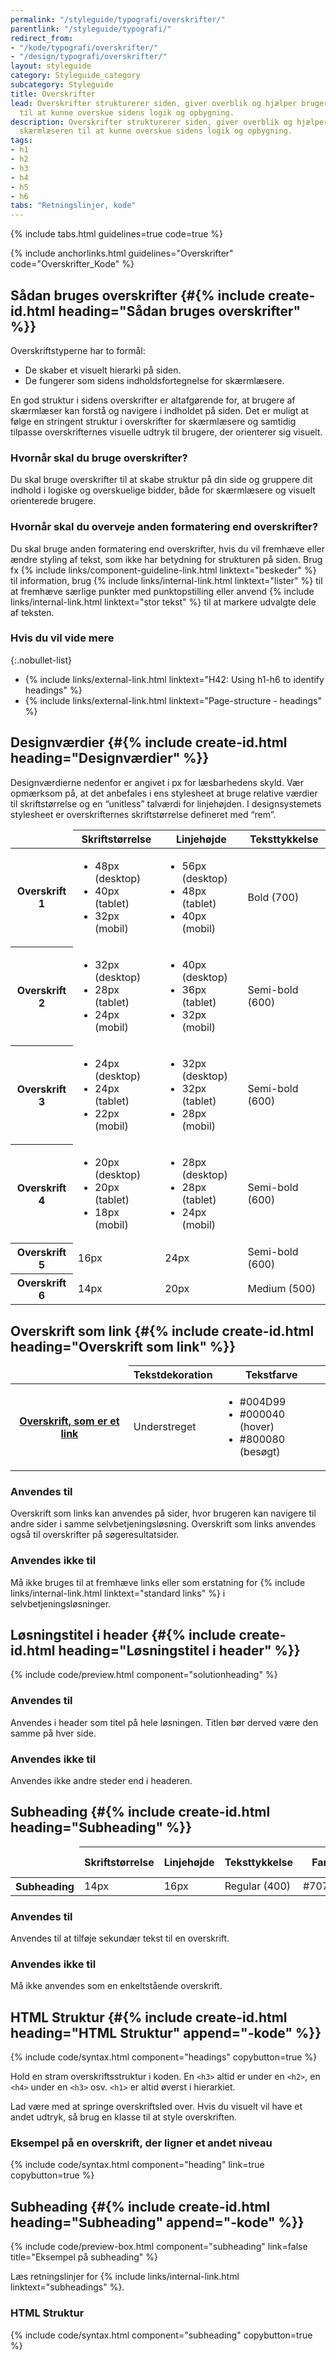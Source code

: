 ```yaml
---
permalink: "/styleguide/typografi/overskrifter/"
parentlink: "/styleguide/typografi/"
redirect_from:
- "/kode/typografi/overskrifter/"
- "/design/typografi/overskrifter/"
layout: styleguide
category: Styleguide_category
subcategory: Styleguide
title: Overskrifter
lead: Overskrifter strukturerer siden, giver overblik og hjælper brugeren og skærmlæseren
  til at kunne overskue sidens logik og opbygning.
description: Overskrifter strukturerer siden, giver overblik og hjælper brugeren og
  skærmlæseren til at kunne overskue sidens logik og opbygning.
tags:
- h1
- h2
- h3
- h4
- h5
- h6
tabs: "Retningslinjer, kode"
---
```


{% include tabs.html guidelines=true code=true %}

{% include anchorlinks.html guidelines="Overskrifter" code="Overskrifter_Kode" %}

<!--split-->

## Sådan bruges overskrifter {#{% include create-id.html heading="Sådan bruges overskrifter" %}}

Overskriftstyperne har to formål:

- De skaber et visuelt hierarki på siden.
- De fungerer som sidens indholdsfortegnelse for skærmlæsere.

En god struktur i sidens overskrifter er altafgørende for, at brugere af skærmlæser kan forstå og navigere i indholdet på siden. Det er muligt at følge en stringent struktur i overskrifter for skærmlæsere og samtidig tilpasse overskrifternes visuelle udtryk til brugere, der orienterer sig visuelt.

### Hvornår skal du bruge overskrifter?

Du skal bruge overskrifter til at skabe struktur på din side og gruppere dit indhold i logiske og overskuelige bidder, både for skærmlæsere og visuelt orienterede brugere.

### Hvornår skal du overveje anden formatering end overskrifter?

Du skal bruge anden formatering end overskrifter, hvis du vil fremhæve eller ændre styling af tekst, som ikke har betydning for strukturen på siden. Brug fx {% include links/component-guideline-link.html linktext="beskeder" %} til information, brug {% include links/internal-link.html linktext="lister" %} til at fremhæve særlige punkter med punktopstilling eller anvend {% include links/internal-link.html linktext="stor tekst" %} til at markere udvalgte dele af teksten.

### Hvis du vil vide mere

{:.nobullet-list}
- {% include links/external-link.html linktext="H42: Using h1-h6 to identify headings" %}
- {% include links/external-link.html linktext="Page-structure - headings" %}

## Designværdier {#{% include create-id.html heading="Designværdier" %}}

Designværdierne nedenfor er angivet i px for læsbarhedens skyld. Vær opmærksom på, at det anbefales i ens stylesheet at bruge relative værdier til skriftstørrelse og en “unitless” talværdi for linjehøjden. I designsystemets stylesheet er overskrifternes skriftstørrelse defineret med “rem”.

<div class="table--responsive-scroll" tabindex="0">
  <table class="table table--borderless">
    <thead>
      <tr>
        <td></td>
        <th scope="col">Skriftstørrelse</th>
        <th scope="col">Linjehøjde</th>
        <th scope="col">Teksttykkelse</th>
      </tr>
    </thead>
    <tbody>
      <tr>
        <th scope="row"><span class="h1">Overskrift 1</span></th>
        <td>
          <ul class="nobullet-list mt-0 mb-0">
            <li class="mt-0 mb-0">48px (desktop)</li>
            <li>40px (tablet)</li>
            <li>32px (mobil)</li>
          </ul>
        </td>
        <td>
          <ul class="nobullet-list mt-0 mb-0">
            <li class="mt-0 mb-0">56px (desktop)</li>
            <li>48px (tablet)</li>
            <li>40px (mobil)</li>
          </ul>
        </td>
        <td>Bold (700)</td>
      </tr>
      <tr>
        <th scope="row"><span class="h2">Overskrift 2</span></th>
        <td>
          <ul class="nobullet-list mt-0 mb-0">
            <li class="mt-0 mb-0">32px (desktop)</li>
            <li>28px (tablet)</li>
            <li>24px (mobil)</li>
          </ul>
        </td>
        <td>
          <ul class="nobullet-list mt-0 mb-0">
            <li class="mt-0 mb-0">40px (desktop)</li>
            <li>36px (tablet)</li>
            <li>32px (mobil)</li>
          </ul>
        </td>
        <td>Semi-bold (600)</td>
      </tr>
      <tr>
        <th scope="row"><span class="h3">Overskrift 3</span></th>
        <td>
          <ul class="nobullet-list mt-0 mb-0">
            <li class="mt-0 mb-0">24px (desktop)</li>
            <li>24px (tablet)</li>
            <li>22px (mobil)</li>
          </ul>
        </td>
        <td>
          <ul class="nobullet-list mt-0 mb-0">
            <li class="mt-0 mb-0">32px (desktop)</li>
            <li>32px (tablet)</li>
            <li>28px (mobil)</li>
          </ul>
        </td>
        <td>Semi-bold (600)</td>
      </tr>
      <tr>
        <th scope="row"><span class="h4">Overskrift 4</span></th>
        <td>
          <ul class="nobullet-list mt-0 mb-0">
            <li class="mt-0 mb-0">20px (desktop)</li>
            <li>20px (tablet)</li>
            <li>18px (mobil)</li>
          </ul>
        </td>
        <td>
          <ul class="nobullet-list mt-0 mb-0">
            <li class="mt-0 mb-0">28px (desktop)</li>
            <li>28px (tablet)</li>
            <li>24px (mobil)</li>
          </ul>
        </td>
        <td>Semi-bold (600)</td>
      </tr>
      <tr>
        <th scope="row"><span class="h5">Overskrift 5</span></th>
        <td>16px</td>
        <td>24px</td>
        <td>Semi-bold (600)</td>
      </tr>
      <tr>
        <th scope="row"><span class="h6">Overskrift 6</span></th>
        <td>14px</td>
        <td>20px</td>
        <td>Medium (500)</td>
      </tr>
    </tbody>
  </table>
</div>

## Overskrift som link {#{% include create-id.html heading="Overskrift som link" %}}

<div class="table--responsive-scroll" tabindex="0">
  <table class="table table--borderless">
    <thead>
      <tr>
        <td></td>
        <th scope="col">Tekstdekoration</th>
        <th scope="col">Tekstfarve</th>
      </tr>
    </thead>
    <tbody>
      <tr>
        <th scope="row"><span class="h3"><a href="javascript:void(0);">Overskrift, som er et link</a></span></th>
        <td>Understreget</td>
        <td>
          <ul class="nobullet-list mt-0 mb-0">
            <li class="mt-0 mb-0">#004D99</li>
            <li>#000040 (hover)</li>
            <li>#800080 (besøgt)</li>
          </ul>
        </td>
      </tr>
    </tbody>
  </table>
</div>

### Anvendes til

Overskrift som links kan anvendes på sider, hvor brugeren kan navigere til andre sider i samme selvbetjeningsløsning. Overskrift som links anvendes også til overskrifter på søgeresultatsider.

### Anvendes ikke til

Må ikke bruges til at fremhæve links eller som erstatning for {% include links/internal-link.html linktext="standard links" %} i selvbetjeningsløsninger.

## Løsningstitel i header {#{% include create-id.html heading="Løsningstitel i header" %}}

{% include code/preview.html component="solutionheading" %}

### Anvendes til

Anvendes i header som titel på hele løsningen. Titlen bør derved være den samme på hver side.

### Anvendes ikke til

Anvendes ikke andre steder end i headeren.

## Subheading {#{% include create-id.html heading="Subheading" %}}

<div class="table--responsive-scroll" tabindex="0">
  <table class="table table--borderless">
    <thead>
      <tr>
        <td></td>
        <th scope="col">Skriftstørrelse</th>
        <th scope="col">Linjehøjde</th>
        <th scope="col">Teksttykkelse</th>
        <th scope="col">Farve</th>
        <th scope="col">Letter-spacing</th>
      </tr>
    </thead>
    <tbody>
      <tr>
        <th scope="row"><span class="subheading">Subheading</span></th>
        <td>14px</td>
        <td>16px</td>
        <td>Regular (400)</td>
        <td>#707070</td>
        <td>1px</td>
      </tr>
    </tbody>
  </table>
</div>

### Anvendes til

Anvendes til at tilføje sekundær tekst til en overskrift.

### Anvendes ikke til

Må ikke anvendes som en enkeltstående overskrift.

<!--split-->

## HTML Struktur {#{% include create-id.html heading="HTML Struktur" append="-kode" %}}

{% include code/syntax.html component="headings" copybutton=true %}

Hold en stram overskriftsstruktur i koden. En `<h3>` altid er under en `<h2>`, en `<h4>` under en `<h3>` osv. `<h1>` er altid øverst i hierarkiet.  

Lad være med at springe overskriftsled over. Hvis du visuelt vil have et andet udtryk, så brug en klasse til at style overskriften.

### Eksempel på en overskrift, der ligner et andet niveau

{% include code/syntax.html component="heading" link=true copybutton=true %}

## Subheading {#{% include create-id.html heading="Subheading" append="-kode" %}}

{% include code/preview-box.html component="subheading" link=false title="Eksempel på subheading" %}

Læs retningslinjer for {% include links/internal-link.html linktext="subheadings" %}.

### HTML Struktur

{% include code/syntax.html component="subheading" copybutton=true %}

